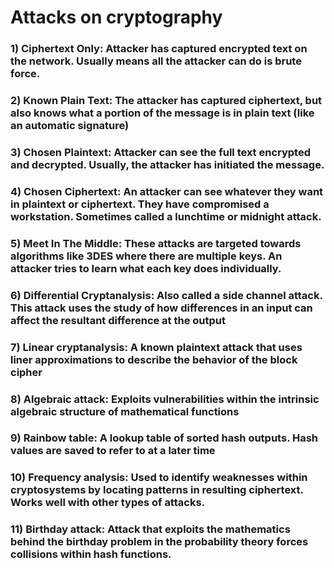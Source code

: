 # Attacks on cryptography

### 1) Ciphertext Only: Attacker has captured encrypted text on the network. Usually means all the attacker can do is brute force.

### 2) Known Plain Text: The attacker has captured ciphertext, but also knows what a portion of the message is in plain text (like an automatic signature)

### 3) Chosen Plaintext: Attacker can see the full text encrypted and decrypted. Usually, the attacker has initiated the message.

### 4) Chosen Ciphertext: An attacker can see whatever they want in plaintext or ciphertext. They have compromised a workstation. Sometimes called a lunchtime or midnight attack.

### 5) Meet In The Middle: These attacks are targeted towards algorithms like 3DES where there are multiple keys. An attacker tries to learn what each key does individually.

### 6) Differential Cryptanalysis: Also called a side channel attack. This attack uses the study of how differences in an input can affect the resultant difference at the output

### 7) Linear cryptanalysis: A known plaintext attack that uses liner approximations to describe the behavior of the block cipher

### 8) Algebraic attack: Exploits vulnerabilities within the intrinsic algebraic structure of mathematical functions

### 9) Rainbow table: A lookup table of sorted hash outputs. Hash values are saved to refer to at a later time

### 10) Frequency analysis: Used to identify weaknesses within cryptosystems by locating patterns in resulting ciphertext. Works well with other types of attacks.

### 11) Birthday attack: Attack that exploits the mathematics behind the birthday problem in the probability theory forces collisions within hash functions.
